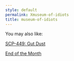 ```yaml
---
style: default
permalink: Xmuseum-of-idiots
title: museum-of-idiots
---
```

You may also like:

[SCP-449: Gut Dust](http://scp-wiki.net/scp-449)

[End of the Month](http://scp-wiki.net/end-of-the-month)
